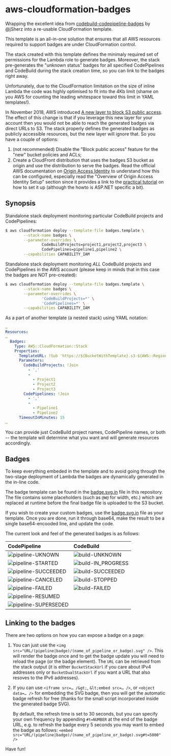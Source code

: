 aws-cloudformation-badges
=========================

Wrapping the excellent idea from [codebuild-codepipeline-badges](https://github.com/jSherz/codebuild-codepipeline-badges)
by @jSherz into a re-usable CloudFormation template.

This template is an all-in-one solution that ensures that all AWS resources
required to support badges are under CloudFormation control.

The stack created with this template defines the minimaly required set of
permissions for the Lambda role to generate badges.  Moreover, the stack
pre-generates the "unknown status" badges for all specified CodePipelines
and CodeBuild during the stack creation time, so you can link to the
badges right away.

Unfortunately, due to the CloudFormation limitation on the size of inline
Lambda the code was highly optimised to fit into the 4Kb limit (shame on
you AWS for counting the leading whitespace toward this limit in YAML
templates!).

In November 2018, AWS introduced [A new layer to block S3 public access](https://aws.amazon.com/blogs/aws/amazon-s3-block-public-access-another-layer-of-protection-for-your-accounts-and-buckets/).
The effect of this change is that if you leverage this new layer for
your account then you would not be able to reach the generated badges via
direct URLs to S3.  The stack properly defines the generated badges as
publicly accessible resources, but the new layer will ignore that. So you
have a couple of options:

  1. (not recommended) Disable the "Block public access" feature for the
     "new" bucket policies and ACLs;
  2. Create a CloudFront distribution that uses the badges S3 bucket as
     origin and use the distribution to serve the badges.  Read the
     official AWS documentation on [Origin Access Identity](https://docs.aws.amazon.com/AmazonCloudFront/latest/DeveloperGuide/private-content-restricting-access-to-s3.html#private-content-creating-oai) to understand
     how this can be configured, especially read the "Overview of Origin
     Access Identity Setup" section since it provides a link to the
     [practical tutorial](http://improve.dk/how-to-set-up-and-serve-private-content-using-s3/) on how to set it up (although the howto is ASP.NET
     specific a bit).

Synopsis
--------

Standalone stack deployment monitoring particular CodeBuild projects and
CodePipelines:
```bash
$ aws cloudformation deploy --template-file badges.template \
        --stack-name badges \
        --parameter-overrides \
                CodeBuildProjects=project1,project2,project3 \
                CodePipelines=pipeline1,pipeline2 \
        --capabilities CAPABILITY_IAM
```

Standalone stack deployment monitoring _ALL_ CodeBuild projects and
CodePipelines in the AWS account (please keep in minds that in this case the
badges are NOT pre-created):
```bash
$ aws cloudformation deploy --template-file badges.template \
        --stack-name badges \
        --parameter-overrides \
                'CodeBuildProjects=*' \
                'CodePipelines=*' \
        --capabilities CAPABILITY_IAM
```


As a part of another template (a nested stack) using YAML notation:
```yaml
…
Resources:
…
  Badges:
    Type: AWS::CloudFormation::Stack
    Properties:
      TemplateURL: !Sub 'https://${BucketWithTemplate}.s3-${AWS::Region}.amazonaws.com/badges.template'
      Parameters:
        CodeBuildProjects: !Join
          - ','
          -
            - Project1
            - Project2
            - Project3
        CodePipelines: !Join
          - ','
          -
            - Pipeline1
            - Pipeline2
      TimeoutInMinutes: 15
…
```

You can provide just CodeBuild project names, CodePipeline names, or both --
the template will determine what you want and will generate resources
accordingly.

Badges
------

To keep everything embeded in the template and to avoid going through the
two-stage deployment of Lambda the badges are dynamically generated in the
in-line code.

The badge template can be found in the [badge.svg.in](badge.svg.in) file in this
repository.  The file contains some placeholders (such as `@W@` for width,
etc.) which are replaced at runtime before the final badge file is
uploaded to the S3 bucket.

If you wish to create your custom badges, use the [badge.svg.in](bage.svg.in) file
as your template.  Once you are done, run it through base64, make the
result to be a single base64-encooded line, and update the code.

The current look and feel of the generated badges is as follows:

 CodePipeline | CodeBuild |
 :----------- | :-------- |
 ![pipeline-UKNOWN](samples/pipeline-UNKNOWN.svg) | ![build-UNKNOWN](samples/build-UNKNOWN.svg)
 ![pipeline-STARTED](samples/pipeline-STARTED.svg) | ![build-IN_PROGRESS](samples/build-IN_PROGRESS.svg)
 ![pipeline-SUCCEEDED](samples/pipeline-SUCCEEDED.svg) | ![build-SUCCEEDED](samples/build-SUCCEEDED.svg)
 ![pipeline-CANCELED](samples/pipeline-CANCELED.svg) | ![build-STOPPED](samples/build-STOPPED.svg)
 ![pipeline-FAILED](samples/pipeline-FAILED.svg) | ![build-FAILED](samples/build-FAILED.svg)
 ![pipeline-RESUMED](samples/pipeline-RESUMED.svg) |
 ![pipeline-SUPERSEDED](samples/pipeline-SUPERSEDED.svg) |

Linking to the badges
---------------------

There are two options on how you can expose a badge on a page:

1. You can just use the `<img src="URL/(pipeline|badge)/(name_of_pipeline_or_badge).svg" />`.
   This will render the badge once and to get the badge update you will need to
   reload the page (or the badge element).  The `URL` can be retrieved from the
   stack output (it is either `BucketStackUrl` if you care about IPv4 addresses
   only or `BucketDualStackUrl` if you want a URL that also resoves to the IPv6
   addresses).

2. If you can use `<iframe src=… /&gt;`, `&lt;embed src=… />`, or
   `<object data=… />` for embedding the SVG badge, then you will get the
   automatic badge refresh for free (thanks for the small script incorporated
   inside the generated badge SVG).

   By default, the refresh time is set to 30 seconds, but you can specify your
   own frequency by appending `#t=NUMBER` at the end of the badge URL, e.g.
   to refresh the badge every 5 seconds you may want to embed the badge as
   follows: `<embed src="URL/(pipeline|badge)/(name_of_pipeline_or_badge).svg#t=5000" />`

Have fun!
